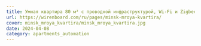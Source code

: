 ```yaml
---
title: Умная квартира 80 м² с проводной инфраструктурой, Wi-Fi и Zigbee
url: https://wirenboard.com/ru/pages/minsk-mroya-kvartira/
cover: minsk_mroya_kvartira/minsk_mroya_kvartira.jpg
date: 2024-04-08
category: apartments_automation
---
```

